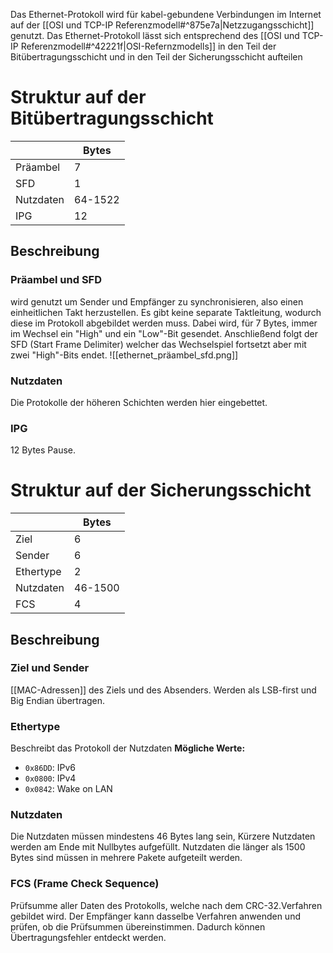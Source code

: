 Das Ethernet-Protokoll wird für kabel-gebundene Verbindungen im Internet auf der [[OSI und TCP-IP Referenzmodell#^875e7a|Netzzugangsschicht]] genutzt.
Das Ethernet-Protokoll lässt sich entsprechend des [[OSI und TCP-IP Referenzmodell#^42221f|OSI-Refernzmodells]] in den Teil der Bitübertragungsschicht und in den Teil der Sicherungsschicht aufteilen

# Struktur auf der Bitübertragungsschicht

|           | Bytes   |
| --------- | ------- |
| Präambel  | 7       |
| SFD       | 1       |
| Nutzdaten | 64-1522 |
| IPG       | 12      |
## Beschreibung
### Präambel und SFD
wird genutzt um Sender und Empfänger zu synchronisieren, also einen einheitlichen Takt herzustellen. Es gibt keine separate Taktleitung, wodurch diese im Protokoll abgebildet werden muss.
Dabei wird, für 7 Bytes, immer im Wechsel ein "High" und ein "Low"-Bit gesendet. Anschließend folgt der SFD (Start Frame Delimiter) welcher das Wechselspiel fortsetzt aber mit zwei "High"-Bits endet.
![[ethernet_präambel_sfd.png]]
### Nutzdaten
Die Protokolle der höheren Schichten werden hier eingebettet.
### IPG
12 Bytes Pause.

# Struktur auf der Sicherungsschicht

|           | Bytes   |
| --------- | ------- |
| Ziel      | 6       |
| Sender    | 6       |
| Ethertype | 2       |
| Nutzdaten | 46-1500 |
| FCS       | 4       |
## Beschreibung
### Ziel und Sender
[[MAC-Adressen]] des Ziels und des Absenders.
Werden als LSB-first und Big Endian übertragen.
### Ethertype
Beschreibt das Protokoll der Nutzdaten
**Mögliche Werte:**
- `0x86DD`: IPv6
- `0x0800`: IPv4
- `0x0842`: Wake on LAN
### Nutzdaten
Die Nutzdaten müssen mindestens 46 Bytes lang sein, Kürzere Nutzdaten werden am Ende mit Nullbytes aufgefüllt. Nutzdaten die länger als 1500 Bytes sind müssen in mehrere Pakete aufgeteilt werden.
### FCS (Frame Check Sequence)
Prüfsumme aller Daten des Protokolls, welche nach dem CRC-32.Verfahren gebildet wird. Der Empfänger kann dasselbe Verfahren anwenden und prüfen, ob die Prüfsummen übereinstimmen. Dadurch können Übertragungsfehler entdeckt werden.
